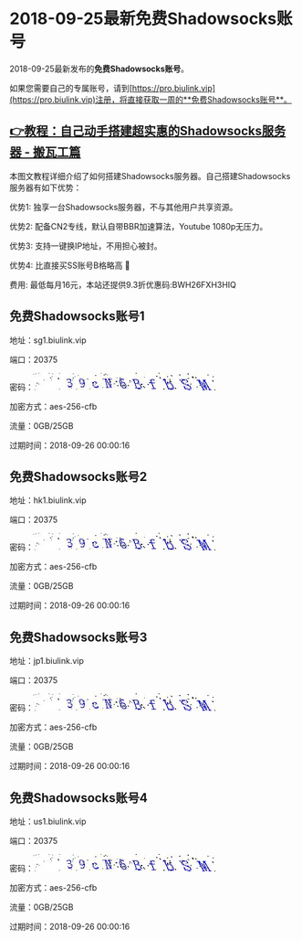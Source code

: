 # 2018-09-25最新**免费Shadowsocks账号**

2018-09-25最新发布的**免费Shadowsocks账号**。

如果您需要自己的专属账号，请到[https://pro.biulink.vip](https://pro.biulink.vip)注册，将直接获取一周的**免费Shadowsocks账号**。

## [👉教程：自己动手搭建超实惠的Shadowsocks服务器 - 搬瓦工篇](https://github.com/Biulink/ShadowsocksTutorials/blob/master/%E6%95%99%E6%82%A8%E8%87%AA%E5%B7%B1%E5%8A%A8%E6%89%8B%E6%90%AD%E5%BB%BA%E8%B6%85%E5%AE%9E%E6%83%A0%E7%9A%84Shadowsocks%E6%9C%8D%E5%8A%A1%E5%99%A8%20-%20%E6%90%AC%E7%93%A6%E5%B7%A5%E7%AF%87.md)
  
  本图文教程详细介绍了如何搭建Shadowsocks服务器。自己搭建Shadowsocks服务器有如下优势：

  优势1: 独享一台Shadowsocks服务器，不与其他用户共享资源。

  优势2: 配备CN2专线，默认自带BBR加速算法，Youtube 1080p无压力。

  优势3: 支持一键换IP地址，不用担心被封。

  优势4: 比直接买SS账号B格略高 🙂

  费用: 最低每月16元，本站还提供9.3折优惠码:BWH26FXH3HIQ
## 免费Shadowsocks账号1

地址：sg1.biulink.vip

端口：20375

密码：![免费Shadowsocks账号密码](../password/899e5f4f-916e-44bb-997d-1c4d0c5e5fd1.jpg)

加密方式：aes-256-cfb

流量：0GB/25GB

过期时间：2018-09-26 00:00:16

## 免费Shadowsocks账号2

地址：hk1.biulink.vip

端口：20375

密码：![免费Shadowsocks账号密码](../password/899e5f4f-916e-44bb-997d-1c4d0c5e5fd1.jpg)

加密方式：aes-256-cfb

流量：0GB/25GB

过期时间：2018-09-26 00:00:16

## 免费Shadowsocks账号3

地址：jp1.biulink.vip

端口：20375

密码：![免费Shadowsocks账号密码](../password/899e5f4f-916e-44bb-997d-1c4d0c5e5fd1.jpg)

加密方式：aes-256-cfb

流量：0GB/25GB

过期时间：2018-09-26 00:00:16

## 免费Shadowsocks账号4

地址：us1.biulink.vip

端口：20375

密码：![免费Shadowsocks账号密码](../password/899e5f4f-916e-44bb-997d-1c4d0c5e5fd1.jpg)

加密方式：aes-256-cfb

流量：0GB/25GB

过期时间：2018-09-26 00:00:16

